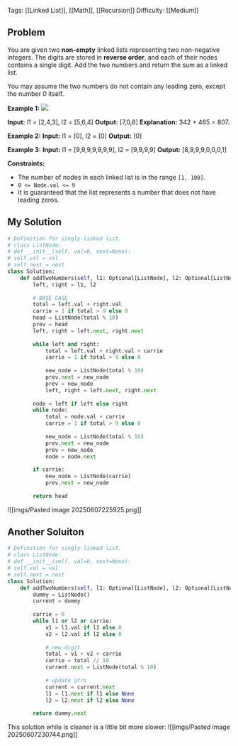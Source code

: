 Tags: [[Linked List]], [[Math]], [[Recursion]]
Difficulty: [[Medium]]
## Problem
You are given two **non-empty** linked lists representing two non-negative integers. The digits are stored in **reverse order**, and each of their nodes contains a single digit. Add the two numbers and return the sum as a linked list.

You may assume the two numbers do not contain any leading zero, except the number 0 itself.

**Example 1:**
![](https://assets.leetcode.com/uploads/2020/10/02/addtwonumber1.jpg)

**Input:** l1 = [2,4,3], l2 = [5,6,4]
**Output:** [7,0,8]
**Explanation:** 342 + 465 = 807.

**Example 2:**
**Input:** l1 = [0], l2 = [0]
**Output:** [0]

**Example 3:**
**Input:** l1 = [9,9,9,9,9,9,9], l2 = [9,9,9,9]
**Output:** [8,9,9,9,0,0,0,1]

**Constraints:**
- The number of nodes in each linked list is in the range `[1, 100]`.
- `0 <= Node.val <= 9`
- It is guaranteed that the list represents a number that does not have leading zeros.

## My Solution
```python
# Definition for singly-linked list.
# class ListNode:
# def __init__(self, val=0, next=None):
# self.val = val
# self.next = next
class Solution:
	def addTwoNumbers(self, l1: Optional[ListNode], l2: Optional[ListNode]) -> Optional[ListNode]:
		left, right = l1, l2
		  
		# BASE CASE
		total = left.val + right.val
		carrie = 1 if total > 9 else 0
		head = ListNode(total % 10)
		prev = head
		left, right = left.next, right.next
		  
		while left and right:
			total = left.val + right.val + carrie
			carrie = 1 if total > 9 else 0
			  
			new_node = ListNode(total % 10)
			prev.next = new_node
			prev = new_node
			left, right = left.next, right.next
		  
		node = left if left else right
		while node:
			total = node.val + carrie
			carrie = 1 if total > 9 else 0
			  
			new_node = ListNode(total % 10)
			prev.next = new_node
			prev = new_node
			node = node.next
		  
		if carrie:
			new_node = ListNode(carrie)
			prev.next = new_node
		  
		return head
```

![[imgs/Pasted image 20250607225925.png]]

## Another Soluiton
```python
# Definition for singly-linked list.
# class ListNode:
# def __init__(self, val=0, next=None):
# self.val = val
# self.next = next
class Solution:
	def addTwoNumbers(self, l1: Optional[ListNode], l2: Optional[ListNode]) -> Optional[ListNode]:
		dummy = ListNode()
		current = dummy
		  
		carrie = 0
		while l1 or l2 or carrie:
			v1 = l1.val if l1 else 0
			v2 = l2.val if l2 else 0
			  
			# new digit
			total = v1 + v2 + carrie
			carrie = total // 10
			current.next = ListNode(total % 10)
			  
			# update ptrs
			current = current.next
			l1 = l1.next if l1 else None
			l2 = l2.next if l2 else None
		  
		return dummy.next
```

This solution while is cleaner is a little bit more slower:
![[imgs/Pasted image 20250607230744.png]]
